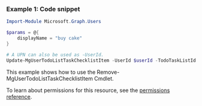 ### Example 1: Code snippet

```powershellImport-Module Microsoft.Graph.Users

$params = @{
	displayName = "buy cake"
}

# A UPN can also be used as -UserId.
Update-MgUserTodoListTaskChecklistItem -UserId $userId -TodoTaskListId $todoTaskListId -TodoTaskId $todoTaskId -ChecklistItemId $checklistItemId -BodyParameter $params
```
This example shows how to use the Remove-MgUserTodoListTaskChecklistItem Cmdlet.
To learn about permissions for this resource, see the [permissions reference](/graph/permissions-reference).

